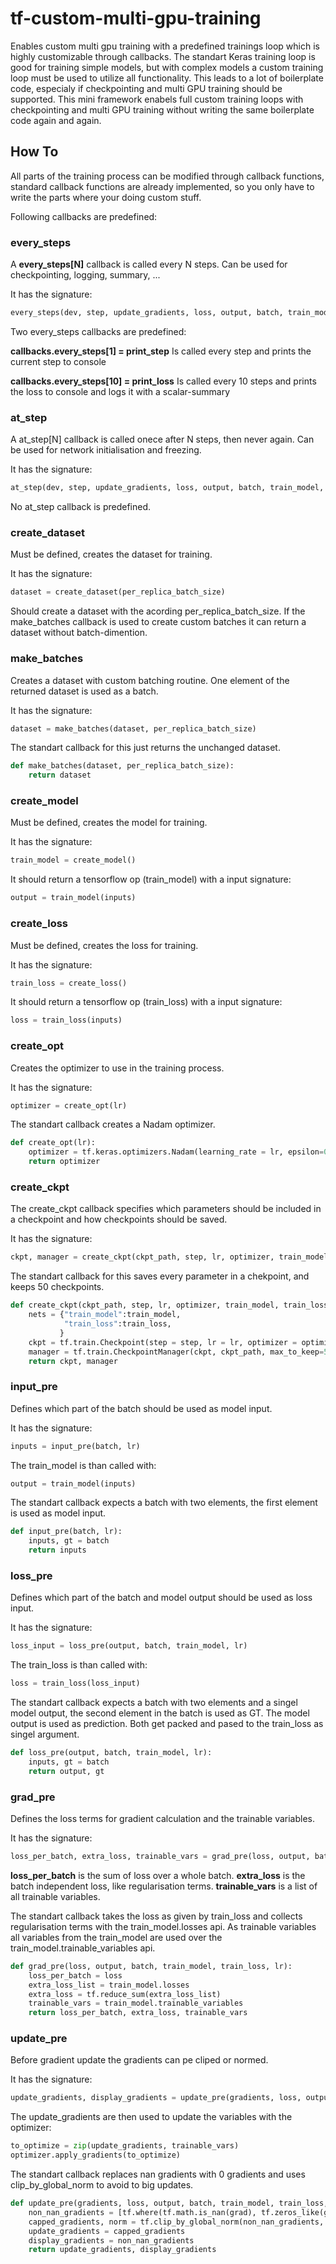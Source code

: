 # tf-custom-multi-gpu-training
Enables custom multi gpu training with a predefined trainings loop which is highly customizable through callbacks.
The standart Keras training loop is good for training simple models, but with complex models a custom training loop must be used to utilize all functionality. This leads to a lot of boilerplate code, especialy if checkpointing and multi GPU training should be supported.
This mini framework enabels full custom training loops with checkpointing and multi GPU training without writing the same boilerplate code again and again.

## How To
All parts of the training process can be modified through callback functions, standard callback functions are already implemented, so you only have to write the parts where your doing custom stuff.

Following callbacks are predefined:

### every_steps
A **every_steps[N]** callback is called every N steps.
Can be used for checkpointing, logging, summary, ...

It has the signature:
``` python
every_steps(dev, step, update_gradients, loss, output, batch, train_model, train_loss, lr, optimizer,  display_gradients, gradients, ckpt, manager)
```

Two every_steps callbacks are predefined:

**callbacks.every_steps[1] = print_step**
Is called every step and prints the current step to console

**callbacks.every_steps[10] = print_loss**
Is called every 10 steps and prints the loss to console and logs it with a scalar-summary

### at_step
A at_step[N] callback is called onece after N steps, then never again.
Can be used for network initialisation and freezing.

It has the signature:
``` python
at_step(dev, step, update_gradients, loss, output, batch, train_model, train_loss, lr, optimizer,  display_gradients, gradients, ckpt, manager)
```

No at_step callback is predefined.

### create_dataset
Must be defined, creates the dataset for training.

It has the signature:
``` python
dataset = create_dataset(per_replica_batch_size)
```

Should create a dataset with the acording per_replica_batch_size. If the make_batches callback is used to create custom batches it can return a dataset without batch-dimention.

### make_batches
Creates a dataset with custom batching routine.
One element of the returned dataset is used as a batch.

It has the signature:
``` python
dataset = make_batches(dataset, per_replica_batch_size)
```

The standart callback for this just returns the unchanged dataset.

``` python
def make_batches(dataset, per_replica_batch_size):
    return dataset
```
### create_model
Must be defined, creates the model for training.

It has the signature:
``` python
train_model = create_model()
```

It should return a tensorflow op (train_model) with a input signature:
``` python
output = train_model(inputs)
```

### create_loss
Must be defined, creates the loss for training.

It has the signature:
``` python
train_loss = create_loss()
```

It should return a tensorflow op (train_loss) with a input signature:
``` python
loss = train_loss(inputs)
```

### create_opt
Creates the optimizer to use in the training process.

It has the signature:
``` python
optimizer = create_opt(lr)
```

The standart callback creates a Nadam optimizer.

``` python
def create_opt(lr):
    optimizer = tf.keras.optimizers.Nadam(learning_rate = lr, epsilon=0.001)
    return optimizer
```

### create_ckpt
The create_ckpt callback specifies which parameters should be included in a checkpoint and how checkpoints should be saved.

It has the signature:
``` python
ckpt, manager = create_ckpt(ckpt_path, step, lr, optimizer, train_model, train_loss)
```

The standart callback for this saves every parameter in a chekpoint, and keeps 50 checkpoints.

``` python
def create_ckpt(ckpt_path, step, lr, optimizer, train_model, train_loss):
    nets = {"train_model":train_model,
            "train_loss":train_loss,
           }
    ckpt = tf.train.Checkpoint(step = step, lr = lr, optimizer = optimizer, **nets)
    manager = tf.train.CheckpointManager(ckpt, ckpt_path, max_to_keep=50)
    return ckpt, manager
```

### input_pre
Defines which part of the batch should be used as model input.

It has the signature:
``` python
inputs = input_pre(batch, lr)
```

The train_model is than called with:
``` python
output = train_model(inputs)
```

The standart callback expects a batch with two elements, the first element is used as model input.

``` python
def input_pre(batch, lr):
    inputs, gt = batch
    return inputs
```

### loss_pre
Defines which part of the batch and model output should be used as loss input.

It has the signature:
``` python
loss_input = loss_pre(output, batch, train_model, lr)
```

The train_loss is than called with:
``` python
loss = train_loss(loss_input)
```

The standart callback expects a batch with two elements and a singel model output, the second element in the batch is used as GT. The model output is used as prediction. Both get packed and pased to the train_loss as singel argument.

``` python
def loss_pre(output, batch, train_model, lr):
    inputs, gt = batch
    return output, gt
```

### grad_pre
Defines the loss terms for gradient calculation and the trainable variables.

It has the signature:
``` python
loss_per_batch, extra_loss, trainable_vars = grad_pre(loss, output, batch, train_model, train_loss, lr)
```

**loss_per_batch** is the sum of loss over a whole batch.
**extra_loss** is the batch independent loss, like regularisation terms.
**trainable_vars** is a list of all trainable variables.

The standart callback takes the loss as given by train_loss and collects regularisation terms with the train_model.losses api.
As trainable variables all variables from the train_model are used over the train_model.trainable_variables api.

``` python
def grad_pre(loss, output, batch, train_model, train_loss, lr):
    loss_per_batch = loss
    extra_loss_list = train_model.losses
    extra_loss = tf.reduce_sum(extra_loss_list)
    trainable_vars = train_model.trainable_variables
    return loss_per_batch, extra_loss, trainable_vars
```

### update_pre
Before gradient update the gradients can pe cliped or normed.

It has the signature:
``` python
update_gradients, display_gradients = update_pre(gradients, loss, output, batch, train_model, train_loss, lr, optimizer)
```

The update_gradients are then used to update the variables with the optimizer:
``` python
to_optimize = zip(update_gradients, trainable_vars)
optimizer.apply_gradients(to_optimize)
```

The standart callback replaces nan gradients with 0 gradients and uses clip_by_global_norm to avoid to big updates.

``` python
def update_pre(gradients, loss, output, batch, train_model, train_loss, lr, optimizer):
    non_nan_gradients = [tf.where(tf.math.is_nan(grad), tf.zeros_like(grad), grad) for grad in gradients]
    capped_gradients, norm = tf.clip_by_global_norm(non_nan_gradients, 10.)
    update_gradients = capped_gradients
    display_gradients = non_nan_gradients
    return update_gradients, display_gradients
```
